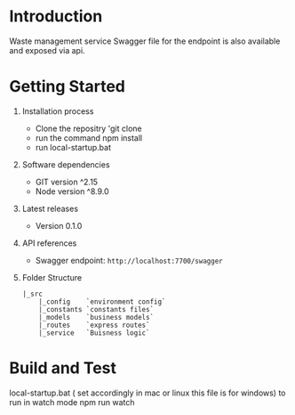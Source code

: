  # Introduction 
Waste management service Swagger file for the endpoint is also available and exposed via api.

# Getting Started
1.	Installation process
    * Clone the repositry 'git clone 
    * run the command npm install
    * run  local-startup.bat
2.	Software dependencies
    * GIT version ^2.15
    * Node version ^8.9.0
3.	Latest releases
    * Version 0.1.0
4.	API references
    * Swagger endpoint: `http://localhost:7700/swagger`
5.  Folder Structure 

        |_src
            |_config    `environment config`
            |_constants `constants files`
            |_models    `business models`
            |_routes    `express routes`
            |_service   `Buisness logic`

# Build and Test
local-startup.bat ( set accordingly in mac or linux this file is for windows)
to run in watch mode npm run watch

